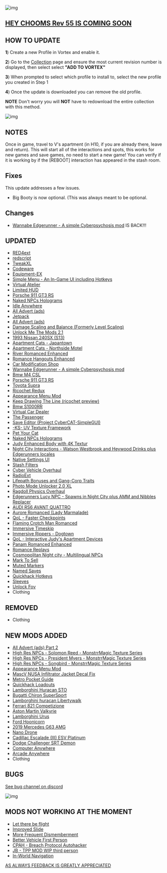 ![img](https://s11.gifyu.com/images/Cuty-od-Dreams-Logo-YellowUP.png)

## [HEY CHOOMS Rev 55 IS COMING SOON](https://)

## HOW TO UPDATE

**1**) Create a new Profile in Vortex and enable it.

**2**) Go to the [Collection](https://next.nexusmods.com/cyberpunk2077/collections/dfvt7o?utm_source=copy&utm_medium=social&utm_campaign=share_collection) page and ensure the most current revision number is displayed, then select select **"ADD TO VORTEX"**

**3**) When prompted to select which profile to install to, select the new profile you created in Step 1

**4**) Once the update is downloaded you can remove the old profile.

**NOTE** Don't worry you will **NOT** have to redownload the entire collection with this method.

![img](https://i.imgur.com/wAJUpeU.png)

## NOTES

Once in game, travel to V's apartment (in H10, if you are already there, leave and return).
This will start all of the interactions and spots, this works for new games and save games, no need to start a new game!
You can verify if it is working by if the [REBOOT] interaction has appeared in the stash room.

## Fixes

This update addresses a few issues.

- Big Booty is now optional. (This was always meant to be optional.


## Changes 

- [Wannabe Edgerunner - A simple Cyberpsychosis mod](https://www.nexusmods.com/cyberpunk2077/mods/5646?tab=description) IS BACK!!!

## UPDATED

- [RED4ext](https://www.nexusmods.com/cyberpunk2077/mods/2380?tab=description)
- [redscript](https://www.nexusmods.com/cyberpunk2077/mods/1511?tab=description)
- [TweakXL](https://www.nexusmods.com/cyberpunk2077/mods/4197)
- [Codeware](https://www.nexusmods.com/cyberpunk2077/mods/7780)
- [Equipment-EX](https://www.nexusmods.com/cyberpunk2077/mods/6945)
- [Simple Menu - An In-Game UI including Hotkeys](https://www.nexusmods.com/cyberpunk2077/mods/818?tab=description)
- [Virtual Atelier](https://www.nexusmods.com/cyberpunk2077/mods/2987)
- [Limited HUD](https://www.nexusmods.com/cyberpunk2077/mods/2592)
- [Porsche 911 GT3 RS](https://www.nexusmods.com/cyberpunk2077/mods/11180)
- [Naked NPCs Holograms](https://www.nexusmods.com/cyberpunk2077/mods/9785)
- [Idle Anywhere](https://www.nexusmods.com/cyberpunk2077/mods/8038)
- [All Advert (ads)](https://www.nexusmods.com/cyberpunk2077/mods/11359?tab=description)
- [Jetpack](https://www.nexusmods.com/cyberpunk2077/mods/996?tab=description)
- [All Advert (ads)](https://www.nexusmods.com/cyberpunk2077/mods/11359)
- [Damage Scaling and Balance (Formerly Level Scaling)](https://www.nexusmods.com/cyberpunk2077/mods/1712)
- [Unlock Me The Mods 2.1](https://www.nexusmods.com/cyberpunk2077/mods/9349?tab=description)
- [1993 Nissan 240SX (S13)](https://www.nexusmods.com/cyberpunk2077/mods/8730?tab=description)
- [Apartment Cats - Japantown](https://www.nexusmods.com/cyberpunk2077/mods/6493)
- [Apartment Cats - Northside Motel](https://www.nexusmods.com/cyberpunk2077/mods/6379)
- [River Romanced Enhanced](https://www.nexusmods.com/cyberpunk2077/mods/4870)
- [Romance Hangouts Enhanced](https://www.nexusmods.com/cyberpunk2077/mods/11590)
- [Car Modification Shop](https://www.nexusmods.com/cyberpunk2077/mods/4034?tab=description)
- [Wannabe Edgerunner - A simple Cyberpsychosis mod](https://www.nexusmods.com/cyberpunk2077/mods/5646)
- [Bmw M4 CSL](https://www.nexusmods.com/cyberpunk2077/mods/10702?tab=description)
- [Porsche 911 GT3 RS](https://www.nexusmods.com/cyberpunk2077/mods/11180)
- [Toyota Supra](https://www.nexusmods.com/cyberpunk2077/mods/10520)
- [Ricochet Redux](https://www.nexusmods.com/cyberpunk2077/mods/7197)
- [Appearance Menu Mod](https://www.nexusmods.com/cyberpunk2077/mods/790?tab=description)
- [Keep Drawing The Line (ricochet preview)](https://www.nexusmods.com/cyberpunk2077/mods/7198)
- [Bmw S1000RR](https://www.nexusmods.com/cyberpunk2077/mods/10445)
- [Virtual Car Dealer](https://www.nexusmods.com/cyberpunk2077/mods/4454)
- [The Passenger](https://www.nexusmods.com/cyberpunk2077/mods/10731)
- [Save Editor (Project CyberCAT-SimpleGUI)](https://www.nexusmods.com/cyberpunk2077/mods/718)
- [-KS- UV Texture Framework](https://www.nexusmods.com/cyberpunk2077/mods/3783?tab=description)
- [Pet Your Cat](https://www.nexusmods.com/cyberpunk2077/mods/6198?tab=description)
- [Naked NPCs Holograms](https://www.nexusmods.com/cyberpunk2077/mods/9785)
- [Judy Enhanced Body with 4K Textur](https://www.nexusmods.com/cyberpunk2077/mods/10150)
- [Night City Interactions - Watson Westbrook and Heywood Drinks plus Edgerunners locales](https://www.nexusmods.com/cyberpunk2077/mods/5519)
- [Native Settings UI](https://www.nexusmods.com/cyberpunk2077/mods/3518?tab=description)
- [Stash Filters](https://www.nexusmods.com/cyberpunk2077/mods/5298?tab=description)
- [Cyber Vehicle Overhaul](https://www.nexusmods.com/cyberpunk2077/mods/3016?tab=description)
- [RadioExt](https://www.nexusmods.com/cyberpunk2077/mods/4591?tab=description)
- [Lifepath Bonuses and Gang-Corp Traits](https://www.nexusmods.com/cyberpunk2077/mods/2217?tab=description)
- [Photo Mode Unlocker 2.0 XL](https://www.nexusmods.com/cyberpunk2077/mods/4319?tab=description)
- [Ragdoll Physics Overhaul](https://www.nexusmods.com/cyberpunk2077/mods/3858)
- [Edgerunners Lucy NPC - Spawns in Night City plus AMM and Nibbles Replacer](https://www.nexusmods.com/cyberpunk2077/mods/9812?tab=description)
- [AUDI RS6 AVANT QUATTRO](https://www.nexusmods.com/cyberpunk2077/mods/11920)
- [Aurore Romanced (Lady Marmalade)](https://www.nexusmods.com/cyberpunk2077/mods/11097)
- [QoL - Faster Checkpoints](https://www.nexusmods.com/cyberpunk2077/mods/9724)
- [Flaming Crotch Man Romanced](https://www.nexusmods.com/cyberpunk2077/mods/9573)
- [Immersive Timeskip](https://www.nexusmods.com/cyberpunk2077/mods/5115)
- [Immersive Rippers - Dogtown](https://www.nexusmods.com/cyberpunk2077/mods/10255)
- [QoL - Interactive Judy's Apartment Devices](https://www.nexusmods.com/cyberpunk2077/mods/8099)
- [Panam Romanced Enhanced](https://www.nexusmods.com/cyberpunk2077/mods/4626)
- [Romance Replays](https://www.nexusmods.com/cyberpunk2077/mods/7536)
- [Cosmopolitan Night city - Multilingual NPCs](https://www.nexusmods.com/cyberpunk2077/mods/5909?tab=description)
- [Mark To Sell](https://www.nexusmods.com/cyberpunk2077/mods/4725)
- [Muted Markers](https://www.nexusmods.com/cyberpunk2077/mods/1727)
- [Named Saves](https://www.nexusmods.com/cyberpunk2077/mods/4521)
- [Quickhack Hotkeys](https://www.nexusmods.com/cyberpunk2077/mods/7238)
- [Sleeves](https://www.nexusmods.com/cyberpunk2077/mods/3309)
- [Unlock Fov](https://www.nexusmods.com/cyberpunk2077/mods/7989)
- Clothing


## REMOVED

- Clothing

## NEW MODS ADDED 

- [All Advert (ads) Part 2](https://www.nexusmods.com/cyberpunk2077/mods/11617)
- [High Res NPCs - Solomon Reed - MonstrrMagic Texture Series](https://www.nexusmods.com/cyberpunk2077/mods/11533?tab=description)
- [High Res NPCs - President Myers - MonstrrMagic Texture Series](https://www.nexusmods.com/cyberpunk2077/mods/11535?tab=description)
- [High Res NPCs - Songbird - MonstrrMagic Texture Series](https://www.nexusmods.com/cyberpunk2077/mods/11534?tab=description)
- [Appearance Menu Mod](https://www.nexusmods.com/cyberpunk2077/mods/790)
- [MascV NUSA Infiltrator Jacket Decal Fix](https://www.nexusmods.com/cyberpunk2077/mods/11809)
- [Metro Pocket Guide](https://www.nexusmods.com/cyberpunk2077/mods/11882?tab=description)
- [Quickhack Loadouts](https://www.nexusmods.com/cyberpunk2077/mods/11682?tab=description)
- [Lamborghini Huracan STO](https://www.nexusmods.com/cyberpunk2077/mods/11254?tab=description)
- [Bugatti Chiron SuperSport](https://www.nexusmods.com/cyberpunk2077/mods/11331?tab=description)
- [Lamborghini huracan Libertywalk](https://www.nexusmods.com/cyberpunk2077/mods/11877?tab=description)
- [Ferrari 821 Competizione](https://www.nexusmods.com/cyberpunk2077/mods/11926)
- [Aston Martin Valkyrie](https://www.nexusmods.com/cyberpunk2077/mods/12015?tab=description)
- [Lamborghini Urus](https://www.nexusmods.com/cyberpunk2077/mods/12022?tab=description)
- [Ford Hoonicorn](https://www.nexusmods.com/cyberpunk2077/mods/12029?tab=description)
- [2019 Mercedes G63 AMG](https://www.nexusmods.com/cyberpunk2077/mods/12167)
- [Nano Drone](https://www.nexusmods.com/cyberpunk2077/mods/3419?tab=description)
- [Cadillac Escalade (III) ESV Platinum](https://www.nexusmods.com/cyberpunk2077/mods/12377?tab=description)
- [Dodge Challenger SRT Demon](https://www.nexusmods.com/cyberpunk2077/mods/12556)
- [Computer Anywhere](https://www.nexusmods.com/cyberpunk2077/mods/12520?tab=description)
- [Arcade Anywhere](https://www.nexusmods.com/cyberpunk2077/mods/12378?tab=description)
- Clothing

## BUGS

 [See bug channel on discord](https://discord.gg/xZNztPjA2u)
 
![img](https://i.imgur.com/wAJUpeU.png)

## MODS NOT WORKING AT THE MOMENT 

- [Let there be flight](https://)
- [Improved Slide](https://www.nexusmods.com/cyberpunk2077/mods/5533)
- [More Frequent Dismemberment](https://www.nexusmods.com/cyberpunk2077/mods/3694)
- [Better Vehicle First Person](https://www.nexusmods.com/cyberpunk2077/mods/2202)
- [CPAH - Breach Protocol Autohacker](https://www.nexusmods.com/cyberpunk2077/mods/955)
- [JB - TPP MOD WIP third person](https://www.nexusmods.com/cyberpunk2077/mods/669)
- [In-World Navigation](https://www.nexusmods.com/cyberpunk2077/mods/4583?tab=description)

[AS ALWAYS FEEDBACK IS GREATLY APPRECIATED](https://)